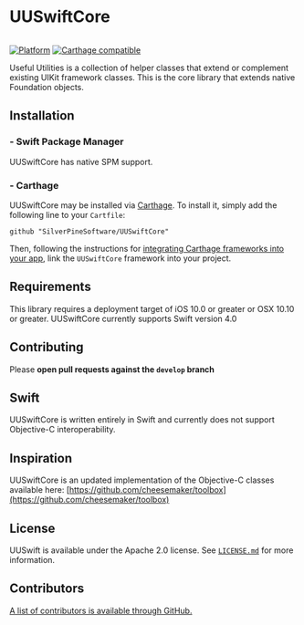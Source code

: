# UUSwiftCore

<img src = "https://jonhays.me/uploads/2020/86a3741f4b.jpg" alt="" />

[![Platform](http://cocoapod-badges.herokuapp.com/p/UUSwift/badge.png)](http://cocoadocs.org/docsets/UUSwift)
[![Carthage compatible](https://img.shields.io/badge/Carthage-compatible-4BC51D.svg?style=flat)](https://github.com/Carthage/Carthage)

Useful Utilities is a collection of helper classes that extend or complement existing UIKit framework classes. This is the core library that extends native Foundation objects.

## Installation

### - Swift Package Manager

UUSwiftCore has native SPM support.

### - Carthage

UUSwiftCore may be installed via [Carthage](https://github.com/Carthage/Carthage). To install it, simply add the following line to your `Cartfile`:

```
github "SilverPineSoftware/UUSwiftCore"
```

Then, following the instructions for [integrating Carthage frameworks into your app](https://github.com/Carthage/Carthage#if-youre-building-for-ios-tvos-or-watchos), link the `UUSwiftCore` framework into your project.

## Requirements

This library requires a deployment target of iOS 10.0 or greater or OSX 10.10 or greater.
UUSwiftCore currently supports Swift version 4.0 

## Contributing

Please **open pull requests against the `develop` branch**

## Swift

UUSwiftCore is written entirely in Swift and currently does not support Objective-C interoperability.

## Inspiration

UUSwiftCore is an updated implementation of the Objective-C classes available here:
[https://github.com/cheesemaker/toolbox](https://github.com/cheesemaker/toolbox)

## License

UUSwift is available under the Apache 2.0 license. See [`LICENSE.md`](https://github.com/SilverPineSoftware/UUSwiftCore/blob/master/LICENSE.md) for more information.

## Contributors

[A list of contributors is available through GitHub.](https://github.com/SilverPineSoftware/UUSwiftCore/graphs/contributors)
